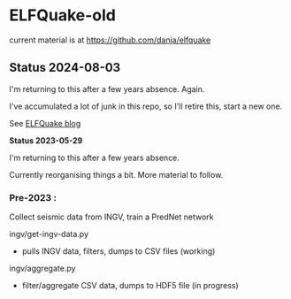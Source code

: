# ELFQuake-old

current material is at https://github.com/danja/elfquake

## Status 2024-08-03

I'm returning to this after a few years absence. Again.

I've accumulated a lot of junk in this repo, so I'll retire this, start a new one.

See [ELFQuake blog](https://elfquake.wordpress.com/)

**Status 2023-05-29**

I'm returning to this after a few years absence.

Currently reorganising things a bit. More material to follow.

### Pre-2023 :

Collect seismic data from INGV, train a PredNet network

ingv/get-ingv-data.py

- pulls INGV data, filters, dumps to CSV files (working)

ingv/aggregate.py

- filter/aggregate CSV data, dumps to HDF5 file (in progress)

